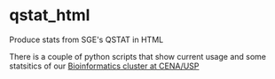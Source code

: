 # qstat_html
Produce stats from SGE's QSTAT in HTML
 
There is a couple of python scripts that show current usage and some statsitics of our [Bioinformatics cluster at CENA/USP](https://labbces.netlify.app/infra/qstatCluster.html)
